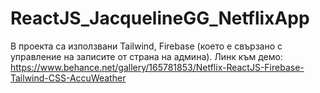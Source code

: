 # ReactJS_JacquelineGG_NetflixApp
В проекта са използвани Tailwind, Firebase (което е свързано с управление на записите от страна на админа).
Линк към демо: https://www.behance.net/gallery/165781853/Netflix-ReactJS-Firebase-Tailwind-CSS-AccuWeather

